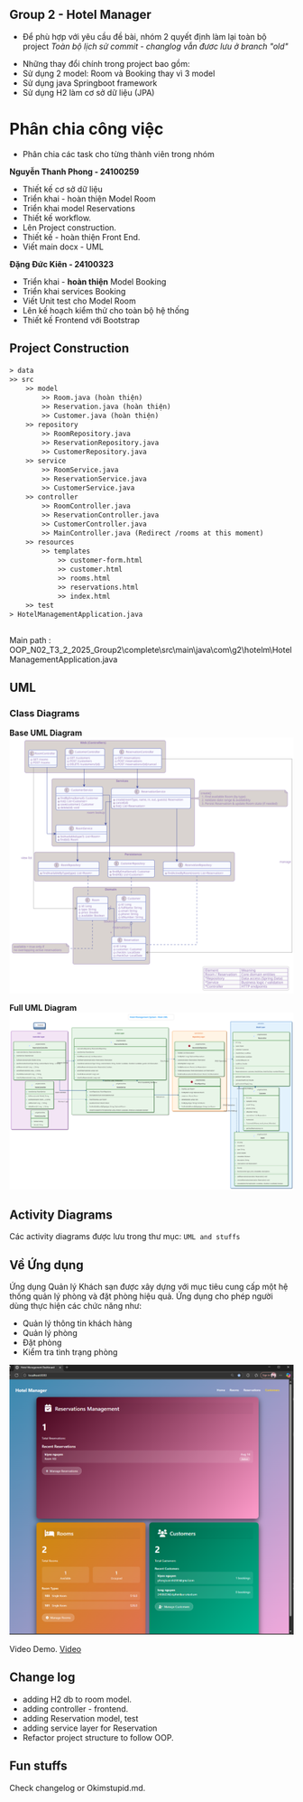 ## Group 2 - Hotel Manager
* Để phù hợp với yêu cầu đề bài, nhóm 2 quyết định làm lại toàn bộ project
*Toàn bộ lịch sử commit - changlog vẫn đươc lưu ở branch "old"*
- Những thay đổi chính trong project bao gồm: 
- Sử dụng 2 model: Room và Booking thay vì 3 model 
- Sử dụng java Springboot framework 
- Sử dụng H2 làm cơ sở dữ liệu (JPA)

# Phân chia công việc 
- Phân chia các task cho từng thành viên trong nhóm

**Nguyễn Thanh Phong - 24100259**
- Thiết kế cơ sở dữ liệu
- Triển khai - hoàn thiện Model Room
- Triển khai model Reservations 
- Thiết kế workflow.
- Lên Project construction.
- Thiết kế - hoàn thiện Front End. 
- Viết main docx - UML

**Đặng Đức Kiên - 24100323**
- Triển khai - **hoàn thiện** Model Booking
- Triển khai services Booking
- Viết Unit test cho Model Room
- Lên kế hoạch kiểm thử cho toàn bộ hệ thống
- Thiết kế Frontend với Bootstrap

## Project Construction

```
> data 
>> src 
    >> model
        >> Room.java (hoàn thiện)
        >> Reservation.java (hoàn thiện)
        >> Customer.java (hoàn thiện)
    >> repository
        >> RoomRepository.java
        >> ReservationRepository.java
        >> CustomerRepository.java
    >> service
        >> RoomService.java
        >> ReservationService.java
        >> CustomerService.java
    >> controller
        >> RoomController.java
        >> ReservationController.java
        >> CustomerController.java
        >> MainController.java (Redirect /rooms at this moment)
    >> resources
        >> templates 
            >> customer-form.html
            >> customer.html
            >> rooms.html
            >> reservations.html
            >> index.html
    >> test
> HotelManagementApplication.java


```
Main path : OOP_N02_T3_2_2025_Group2\complete\src\main\java\com\g2\hotelm\HotelManagementApplication.java


## UML 

### Class Diagrams

**Base UML Diagram**
![Base UML Diagram](UML%20and%20stuffs/HotelMUMLbase.svg)

**Full UML Diagram**
![Full UML Diagram](UML%20and%20stuffs/HotelUMLL.svg)


## Activity Diagrams

Các activity diagrams được lưu trong thư mục: `UML and stuffs`

## Về Ứng dụng

Ứng dụng Quản lý Khách sạn được xây dựng với mục tiêu cung cấp một hệ thống quản lý phòng và đặt phòng hiệu quả. 
Ứng dụng cho phép người dùng thực hiện các chức năng như:

- Quản lý thông tin khách hàng
- Quản lý phòng
- Đặt phòng
- Kiểm tra tình trạng phòng

![Dashboard SS](UML%20and%20stuffs/DashboardSS.png)

Video Demo.
[Video](https://www.youtube.com/watch?v=a5xWk52TUK0)

## Change log 
  - adding H2 db to room model.
  - adding controller - frontend.
  - adding Reservation model, test
  - adding service layer for Reservation 
  - Refactor project structure to follow OOP.

## Fun stuffs 
Check changelog or Okimstupid.md.
